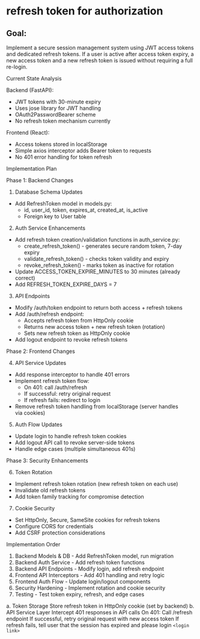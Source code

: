 # refresh token for authorization

## Goal: 
Implement a secure session management system using JWT access tokens and dedicated refresh tokens. If a user is active after access token expiry, a new access token and a new refresh token is issued without requiring a full re-login.

Current State Analysis

  Backend (FastAPI):
  - JWT tokens with 30-minute expiry
  - Uses jose library for JWT handling
  - OAuth2PasswordBearer scheme
  - No refresh token mechanism currently

  Frontend (React):
  - Access tokens stored in localStorage
  - Simple axios interceptor adds Bearer token to requests
  - No 401 error handling for token refresh

  Implementation Plan

  Phase 1: Backend Changes

  1. Database Schema Updates
  - Add RefreshToken model in models.py:
    - id, user_id, token, expires_at, created_at, is_active
    - Foreign key to User table

  2. Auth Service Enhancements
  - Add refresh token creation/validation functions in
  auth_service.py:
    - create_refresh_token() - generates secure random token, 7-day        
  expiry
    - validate_refresh_token() - checks token validity and expiry
    - revoke_refresh_token() - marks token as inactive for rotation        
  - Update ACCESS_TOKEN_EXPIRE_MINUTES to 30 minutes (already correct)     
  - Add REFRESH_TOKEN_EXPIRE_DAYS = 7

  3. API Endpoints
  - Modify /auth/token endpoint to return both access + refresh tokens     
  - Add /auth/refresh endpoint:
    - Accepts refresh token from HttpOnly cookie
    - Returns new access token + new refresh token (rotation)
    - Sets new refresh token as HttpOnly cookie
  - Add logout endpoint to revoke refresh tokens

  Phase 2: Frontend Changes

  4. API Service Updates
  - Add response interceptor to handle 401 errors
  - Implement refresh token flow:
    - On 401: call /auth/refresh
    - If successful: retry original request
    - If refresh fails: redirect to login
  - Remove refresh token handling from localStorage (server handles        
  via cookies)

  5. Auth Flow Updates
  - Update login to handle refresh token cookies
  - Add logout API call to revoke server-side tokens
  - Handle edge cases (multiple simultaneous 401s)

  Phase 3: Security Enhancements

  6. Token Rotation
  - Implement refresh token rotation (new refresh token on each use)       
  - Invalidate old refresh tokens
  - Add token family tracking for compromise detection

  7. Cookie Security
  - Set HttpOnly, Secure, SameSite cookies for refresh tokens
  - Configure CORS for credentials
  - Add CSRF protection considerations

  Implementation Order

  1. Backend Models & DB - Add RefreshToken model, run migration
  2. Backend Auth Service - Add refresh token functions
  3. Backend API Endpoints - Modify login, add refresh endpoint
  4. Frontend API Interceptors - Add 401 handling and retry logic
  5. Frontend Auth Flow - Update login/logout components
  6. Security Hardening - Implement rotation and cookie security
  7. Testing - Test token expiry, refresh, and edge cases

a. Token Storage
    Store refresh token in HttpOnly cookie (set by backend)
b. API Service Layer
    Intercept 401 responses in API calls
    On 401:
        Call /refresh endpoint
        If successful, retry original request with new access token
        If refresh fails, tell user that the session has expired and please login `<login link>`